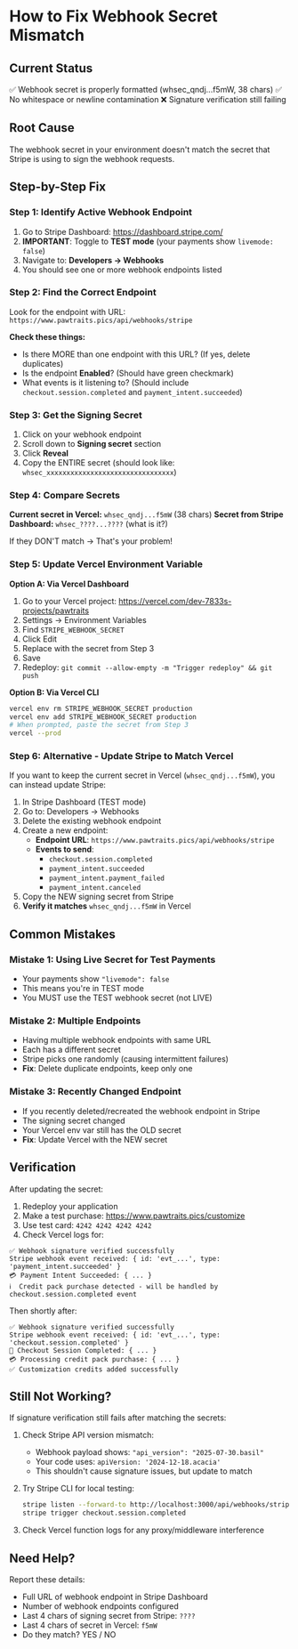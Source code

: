 # How to Fix Webhook Secret Mismatch

## Current Status
✅ Webhook secret is properly formatted (whsec_qndj...f5mW, 38 chars)
✅ No whitespace or newline contamination
❌ Signature verification still failing

## Root Cause
The webhook secret in your environment doesn't match the secret that Stripe is using to sign the webhook requests.

## Step-by-Step Fix

### Step 1: Identify Active Webhook Endpoint

1. Go to Stripe Dashboard: https://dashboard.stripe.com/
2. **IMPORTANT**: Toggle to **TEST mode** (your payments show `livemode: false`)
3. Navigate to: **Developers → Webhooks**
4. You should see one or more webhook endpoints listed

### Step 2: Find the Correct Endpoint

Look for the endpoint with URL: `https://www.pawtraits.pics/api/webhooks/stripe`

**Check these things:**
- Is there MORE than one endpoint with this URL? (If yes, delete duplicates)
- Is the endpoint **Enabled**? (Should have green checkmark)
- What events is it listening to? (Should include `checkout.session.completed` and `payment_intent.succeeded`)

### Step 3: Get the Signing Secret

1. Click on your webhook endpoint
2. Scroll down to **Signing secret** section
3. Click **Reveal**
4. Copy the ENTIRE secret (should look like: `whsec_xxxxxxxxxxxxxxxxxxxxxxxxxxxxxxxx`)

### Step 4: Compare Secrets

**Current secret in Vercel:** `whsec_qndj...f5mW` (38 chars)
**Secret from Stripe Dashboard:** `whsec_????...????` (what is it?)

If they DON'T match → That's your problem!

### Step 5: Update Vercel Environment Variable

**Option A: Via Vercel Dashboard**
1. Go to your Vercel project: https://vercel.com/dev-7833s-projects/pawtraits
2. Settings → Environment Variables
3. Find `STRIPE_WEBHOOK_SECRET`
4. Click Edit
5. Replace with the secret from Step 3
6. Save
7. Redeploy: `git commit --allow-empty -m "Trigger redeploy" && git push`

**Option B: Via Vercel CLI**
```bash
vercel env rm STRIPE_WEBHOOK_SECRET production
vercel env add STRIPE_WEBHOOK_SECRET production
# When prompted, paste the secret from Step 3
vercel --prod
```

### Step 6: Alternative - Update Stripe to Match Vercel

If you want to keep the current secret in Vercel (`whsec_qndj...f5mW`), you can instead update Stripe:

1. In Stripe Dashboard (TEST mode)
2. Go to: Developers → Webhooks
3. Delete the existing webhook endpoint
4. Create a new endpoint:
   - **Endpoint URL**: `https://www.pawtraits.pics/api/webhooks/stripe`
   - **Events to send**:
     - `checkout.session.completed`
     - `payment_intent.succeeded`
     - `payment_intent.payment_failed`
     - `payment_intent.canceled`
5. Copy the NEW signing secret from Stripe
6. **Verify it matches** `whsec_qndj...f5mW` in Vercel

## Common Mistakes

### Mistake 1: Using Live Secret for Test Payments
- Your payments show `"livemode": false`
- This means you're in TEST mode
- You MUST use the TEST webhook secret (not LIVE)

### Mistake 2: Multiple Endpoints
- Having multiple webhook endpoints with same URL
- Each has a different secret
- Stripe picks one randomly (causing intermittent failures)
- **Fix**: Delete duplicate endpoints, keep only one

### Mistake 3: Recently Changed Endpoint
- If you recently deleted/recreated the webhook endpoint in Stripe
- The signing secret changed
- Your Vercel env var still has the OLD secret
- **Fix**: Update Vercel with the NEW secret

## Verification

After updating the secret:

1. Redeploy your application
2. Make a test purchase: https://www.pawtraits.pics/customize
3. Use test card: `4242 4242 4242 4242`
4. Check Vercel logs for:

```
✅ Webhook signature verified successfully
Stripe webhook event received: { id: 'evt_...', type: 'payment_intent.succeeded' }
💳 Payment Intent Succeeded: { ... }
ℹ️  Credit pack purchase detected - will be handled by checkout.session.completed event
```

Then shortly after:

```
✅ Webhook signature verified successfully
Stripe webhook event received: { id: 'evt_...', type: 'checkout.session.completed' }
🎫 Checkout Session Completed: { ... }
💳 Processing credit pack purchase: { ... }
✅ Customization credits added successfully
```

## Still Not Working?

If signature verification still fails after matching the secrets:

1. Check Stripe API version mismatch:
   - Webhook payload shows: `"api_version": "2025-07-30.basil"`
   - Your code uses: `apiVersion: '2024-12-18.acacia'`
   - This shouldn't cause signature issues, but update to match

2. Try Stripe CLI for local testing:
   ```bash
   stripe listen --forward-to http://localhost:3000/api/webhooks/stripe
   stripe trigger checkout.session.completed
   ```

3. Check Vercel function logs for any proxy/middleware interference

## Need Help?

Report these details:
- Full URL of webhook endpoint in Stripe Dashboard
- Number of webhook endpoints configured
- Last 4 chars of signing secret from Stripe: `????`
- Last 4 chars of secret in Vercel: `f5mW`
- Do they match? YES / NO
